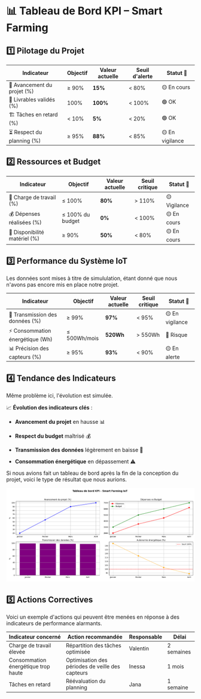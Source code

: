 # 📊 Tableau de Bord KPI – Smart Farming  

## 1️⃣ Pilotage du Projet  

| Indicateur | Objectif | Valeur actuelle | Seuil d'alerte | Statut 🚦 |
|------------|----------|----------------|---------------|------------|
| 📅 Avancement du projet (%) | ≥ 90% | **15%** | < 80% | 🟡 En cours |
| 📑 Livrables validés (%) | 100% | **100%** | < 100% | 🟢 OK |
| 🏗 Tâches en retard (%) | < 10% | **5%** | < 20% | 🟢 OK |
| ⏳ Respect du planning (%) | ≥ 95% | **88%** | < 85% | 🟡 En vigilance |

## 2️⃣ Ressources et Budget  

| Indicateur | Objectif | Valeur actuelle | Seuil critique | Statut 🚦 |
|------------|----------|----------------|---------------|------------|
| 👥 Charge de travail (%) | ≤ 100% | **80%** | > 110% | 🟡 Vigilance |
| 💰 Dépenses réalisées (%) | ≤ 100% du budget | **0%** | < 100% | 🟡 En cours |
| 🔧 Disponibilité matériel (%) | ≥ 90% | **50%** | < 80% | 🟡 En cours |

## 3️⃣ Performance du Système IoT  

Les données sont mises à titre de simululation, étant donné que nous n'avons pas encore mis en place notre projet.

| Indicateur | Objectif | Valeur actuelle | Seuil critique | Statut 🚦 |
|------------|----------|----------------|---------------|------------|
| 📡 Transmission des données (%) | ≥ 99% | **97%** | < 95% | 🟡 En vigilance |
| ⚡ Consommation énergétique (Wh) | ≤ 500Wh/mois | **520Wh** | > 550Wh | 🔴 Risque |
| 📊 Précision des capteurs (%) | ≥ 95% | **93%** | < 90% | 🟡 En alerte |

## 4️⃣ Tendance des Indicateurs  

Même problème ici, l'évolution est simulée.

📈 **Évolution des indicateurs clés** :  

- **Avancement du projet** en hausse 📊

- **Respect du budget** maîtrisé 💰  

- **Transmission des données** légèrement en baisse 📡  

- **Consommation énergétique** en dépassement ⚠️  

Si nous avions fait un tableau de bord après la fin de la conception du projet, voici le type de résultat que nous aurions.

![graphes des kpi](csv-kpi/graphes.png)

## 5️⃣ Actions Correctives  

Voici un exemple d'actions qui peuvent être menées en réponse à des indicateurs de performance alarmants.

| Indicateur concerné | Action recommandée | Responsable | Délai |
|---------------------|-------------------|-------------|-------|
| Charge de travail élevée | Répartition des tâches optimisée | Valentin | 2 semaines |
| Consommation énergétique trop haute | Optimisation des périodes de veille des capteurs | Inessa | 1 mois |
| Tâches en retard | Réévaluation du planning | Jana | 1 semaine |
